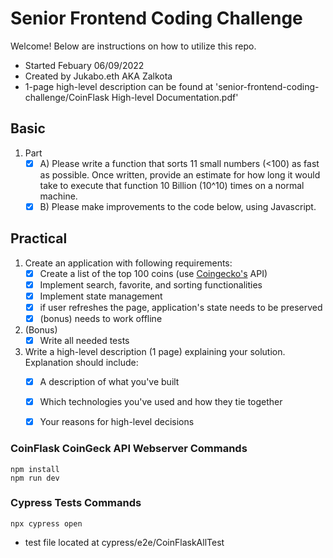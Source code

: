 # Senior Frontend Coding Challenge
Welcome! Below are instructions on how to utilize this repo.
- Started Febuary 06/09/2022
- Created by Jukabo.eth AKA Zalkota
- 1-page high-level description can be found at 'senior-frontend-coding-challenge/CoinFlask High-level Documentation.pdf'

## Basic
1. Part
    - [x] A) Please write a function that sorts 11 small numbers (<100) as fast as possible. Once written, provide an estimate for how long it would take to execute that function 10 Billion (10^10) times on a normal machine.
    - [x] B) Please make improvements to the code below, using Javascript.

## Practical

1. Create an application with following requirements:
    - [x] Create a list of the top 100 coins (use [Coingecko's](https://www.coingecko.com/en/api) API)
    - [x] Implement search, favorite, and sorting functionalities
    - [x] Implement state management
    - [x] if user refreshes the page, application's state needs to be preserved
    - [x] (bonus) needs to work offline

2. (Bonus)
    - [x] Write all needed tests

3. Write a high-level description (1 page) explaining your solution. Explanation should include:
    - [x] A description of what you've built
    - [x] Which technologies you've used and how they tie together
    - [x] Your reasons for high-level decisions


### CoinFlask CoinGeck API Webserver Commands
```
npm install
npm run dev
```

### Cypress Tests Commands

```
npx cypress open
```
- test file located at cypress/e2e/CoinFlaskAllTest

